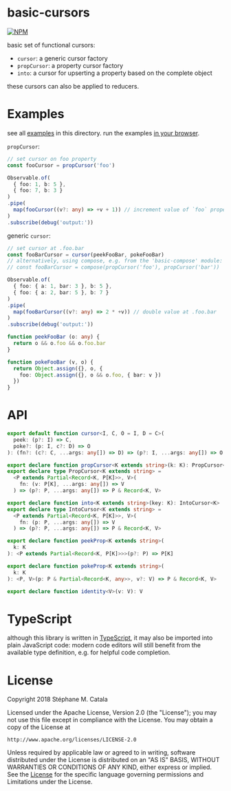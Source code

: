 # basic-cursors
[![NPM](https://nodei.co/npm/basic-cursors.png?compact=true)](https://nodei.co/npm/basic-cursors/)

basic set of functional cursors:
* `cursor`: a generic cursor factory
* `propCursor`: a property cursor factory
* `into`: a cursor for upserting a property based on the complete object

these cursors can also be applied to reducers.

# Examples
see all [examples](./examples) in this directory.
run the examples [in your browser](https://cdn.rawgit.com/ZenyWay/basic-cursors/v2.0.0/examples/index.html).

`propCursor`:
```ts
// set cursor on foo property
const fooCursor = propCursor('foo')

Observable.of(
  { foo: 1, b: 5 },
  { foo: 7, b: 3 }
)
.pipe(
  map(fooCursor((v?: any) => +v + 1)) // increment value of `foo` property
)
.subscribe(debug('output:'))
```

generic `cursor`:
```ts
// set cursor at .foo.bar
const fooBarCursor = cursor(peekFooBar, pokeFooBar)
// alternatively, using compose, e.g. from the 'basic-compose' module:
// const fooBarCursor = compose(propCursor('foo'), propCursor('bar'))

Observable.of(
  { foo: { a: 1, bar: 3 }, b: 5 },
  { foo: { a: 2, bar: 5 }, b: 7 }
)
.pipe(
  map(fooBarCursor((v?: any) => 2 * +v)) // double value at .foo.bar
)
.subscribe(debug('output:'))

function peekFooBar (o: any) {
  return o && o.foo && o.foo.bar
}

function pokeFooBar (v, o) {
  return Object.assign({}, o, {
    foo: Object.assign({}, o && o.foo, { bar: v })
  })
}
```

# API
```ts
export default function cursor<I, C, O = I, D = C>(
  peek: (p?: I) => C,
  poke?: (p: I, c?: D) => O
): (fn?: (c?: C, ...args: any[]) => D) => (p?: I, ...args: any[]) => O

export declare function propCursor<K extends string>(k: K): PropCursor<K>
export declare type PropCursor<K extends string> =
  <P extends Partial<Record<K, P[K]>>, V>(
    fn: (v: P[K], ...args: any[]) => V
  ) => (p?: P, ...args: any[]) => P & Record<K, V>

export declare function into<K extends string>(key: K): IntoCursor<K>
export declare type IntoCursor<K extends string> =
  <P extends Partial<Record<K, P[K]>>, V>(
    fn: (p: P, ...args: any[]) => V
  ) => (p?: P, ...args: any[]) => P & Record<K, V>

export declare function peekProp<K extends string>(
  k: K
): <P extends Partial<Record<K, P[K]>>>(p?: P) => P[K]

export declare function pokeProp<K extends string>(
  k: K
): <P, V>(p: P & Partial<Record<K, any>>, v?: V) => P & Record<K, V>

export declare function identity<V>(v: V): V
```

# TypeScript
although this library is written in [TypeScript](https://www.typescriptlang.org),
it may also be imported into plain JavaScript code:
modern code editors will still benefit from the available type definition,
e.g. for helpful code completion.

# License
Copyright 2018 Stéphane M. Catala

Licensed under the Apache License, Version 2.0 (the "License");
you may not use this file except in compliance with the License.
You may obtain a copy of the License at

    http://www.apache.org/licenses/LICENSE-2.0

Unless required by applicable law or agreed to in writing, software
distributed under the License is distributed on an "AS IS" BASIS,
WITHOUT WARRANTIES OR CONDITIONS OF ANY KIND, either express or implied.
See the [License](./LICENSE) for the specific language governing permissions and
Limitations under the License.
